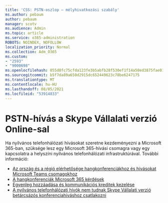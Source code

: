 ```yaml
---
title: 'CSS: PSTN-oszlop – mélyhivatkozási szabály'
ms.author: pebaum
author: pebaum
manager: scotv
ms.audience: Admin
ms.topic: article
ms.service: o365-administration
ROBOTS: NOINDEX, NOFOLLOW
localization_priority: Normal
ms.collection: Adm_O365
ms.custom:
- "2593"
- "9000698"
ms.openlocfilehash: 055d0fc75cfda123fe3b5abfb28f530ef1f14a58ed3875fae01fc41c50e7ca84
ms.sourcegitcommit: b5f7da89a650d2915dc652449623c78be6247175
ms.translationtype: MT
ms.contentlocale: hu-HU
ms.lasthandoff: 08/05/2021
ms.locfileid: "53914833"
---
```

# <a name="pstn-calling-with-skype-for-business-online"></a>PSTN-hívás a Skype Vállalati verzió Online-sal

Ha nyilvános telefonhálózati hívásokat szeretne kezdeményezni a [](https://docs.microsoft.com/microsoftteams/what-is-phone-system-in-office-365#more-about-calling-plans) Microsoft 365-ban, szüksége lesz egy Microsoft 365-hívási csomagra vagy egy kapcsolatra a helyszíni nyilvános telefonhálózati infrastruktúrával. További információ:

- [Az ország és a régió elérhetősége hangkonferenciákhoz és hívásokat Microsoft Teams csomagokhoz](https://docs.microsoft.com/microsoftteams/country-and-region-availability-for-audio-conferencing-and-calling-plans/country-and-region-availability-for-audio-conferencing-and-calling-plans)
- [A hangkonferenciák Microsoft 365 kérdések](https://docs.microsoft.com/microsoftteams/audio-conferencing-common-questions)
- [Egyenleg hozzáadása és kommunikációs kreditek kezelése](https://docs.microsoft.com/microsoftteams/add-funds-and-manage-communications-credits)
- [A nyilvános telefonhálózati hívók nem tudnak Skype Vállalati verzió betárcsázós konferenciahíváshoz csatlakozni](https://docs.microsoft.com/SkypeForBusiness/troubleshoot/online-conferencing/pstn-callers-cant-join-dial-in-call)

